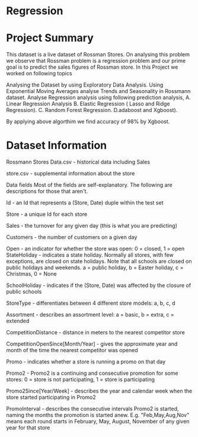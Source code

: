 # Regression

# Project Summary 

This dataset is a live dataset of Rossman Stores. On analysing this problem we observe that Rossman problem is a regression problem and our prime goal is to predict the sales figures of Rossman store. In this Project we worked on following topics

Analysing the Dataset by using Exploratory Data Analysis. Using Exponential Moving Averages analyse Trends and Seasonality in Rossmann dataset. Analyse Regression analysis using following prediction analysis, 
A. Linear Regression Analysis 
B. Elastic Regression ( Lasso and Ridge Regression). 
C. Random Forest Regression. 
D.adaboost and Xgboost).

By applying above algorthim we find accuracy of 98% by Xgboost.

# Dataset Information 

Rossmann Stores Data.csv - historical data including Sales

store.csv - supplemental information about the store

Data fields Most of the fields are self-explanatory. The following are descriptions for those that aren't.

Id - an Id that represents a (Store, Date) duple within the test set

Store - a unique Id for each store

Sales - the turnover for any given day (this is what you are predicting)

Customers - the number of customers on a given day

Open - an indicator for whether the store was open: 0 = closed, 1 = open StateHoliday - indicates a state holiday. Normally all stores, with few exceptions, are closed on state holidays. Note that all schools are closed on public holidays and weekends. a = public holiday, b = Easter holiday, c = Christmas, 0 = None

SchoolHoliday - indicates if the (Store, Date) was affected by the closure of public schools

StoreType - differentiates between 4 different store models: a, b, c, d

Assortment - describes an assortment level: a = basic, b = extra, c = extended

CompetitionDistance - distance in meters to the nearest competitor store

CompetitionOpenSince[Month/Year] - gives the approximate year and month of the time the nearest competitor was opened

Promo - indicates whether a store is running a promo on that day

Promo2 - Promo2 is a continuing and consecutive promotion for some stores: 0 = store is not participating, 1 = store is participating

Promo2Since[Year/Week] - describes the year and calendar week when the store started participating in Promo2

PromoInterval - describes the consecutive intervals Promo2 is started, naming the months the promotion is started anew. E.g. "Feb,May,Aug,Nov" means each round starts in February, May, August, November of any given year for that store


